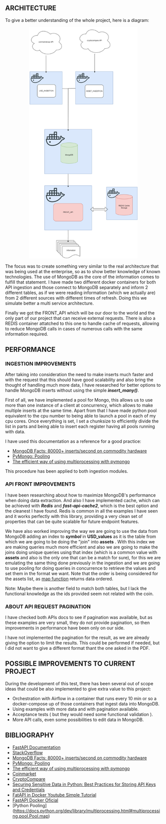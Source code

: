 ## ARCHITECTURE 
To give a better understanding of the whole project, here is a diagram:
<p align="center">
  <img src="Architecture.png" width="350" title="Diagram">
<p>
The focus was to create something very similar to the real architecture that was being used at the enterprise, so as to show better knowledge of known technologies. The use of MongoDB as the core of the information comes to fulfill that statement. I have made two different docker containers for both API ingestion and those connect to MongoDB separately and inform 2 different tables, as if we were reading information (which we actually are) from 2 different sources with different times of refresh. Doing this we simulate better a multi service architecture.

Finally we got the FRONT_API which will be our door to the world and the only part of our project that can receive external requests. There is also a REDIS container attatched to this one to handle cache of requests, allowing to reduce MongoDB calls in cases of numerous calls with the same information required.

## PERFORMANCE
### INGESTION IMPROVEMENTS
After taking into consideration the need to make inserts much faster and with the request that this should have good scalability and also bring the thought of handling much more data, I have researched for better options to handle MongoDB inserts without using the simple ***insert_many()***.

First of all, we have implemented a pool for Mongo, this allows us to use more than one instance of a client at concurrency, which allows to make multiple inserts at the same time. Apart from that I have made python pool equivalent to the cpu number to being able to launch a pool in each of my cpu cores. Once everything is set, I set a chunksize to efficiently divide the list in parts and being able to insert each register having all pools running with data.

I have used this documentation as a reference for a good practice:
- [MongoDB Facts: 80000+ inserts/second on commodity hardware](https://vladmihalcea.com/mongodb-facts-80000-insertssecond-on-commodity-hardware/) 
- [PyMongo: Pooling](https://pymongo.readthedocs.io/en/stable/faq.html#how-does-connection-pooling-work-in-pymongo)
- [The efficient way of using multiprocessing with pymongo](https://saksham-malhotra2196.medium.com/the-efficient-way-of-using-multiprocessing-with-pymongo-a7f1cf72b5b7)

This procedure has been applied to both ingestion modules.
### API FRONT IMPROVEMENTS

I have been researching about how to maximize MongoDB's performance when doing data extraction. And also I have implemented cache, which can be achieved with ***Redis*** and ***fast-api-cache2***, which is the best option and the cleanest I have found. Redis is common in all the examples I have seen and it works perfectly with this library, providing a very clean set of properties that can be quite scalable for future endpoint features.

We have also worked improving the way we are going to use the data from MongoDB adding an index to ***symbol*** in **USD_values** as it is the table from which we are going to be doing the "join" into **assets** . With this index we are making queries much more efficient and also we are going to make the joins doing unique queries using that index (which is a common value with **assets** and also is the only one that can be a match for sure), for this we are emulating the same thing done previously in the ingestion and we are going to use pooling for doing queries in concurrence to retrieve the values and set them in the format we want. Note that the order is being considered for the assets list, as [map function](https://docs.python.org/dev/library/multiprocessing.html#multiprocessing.pool.Pool.map) returns data ordered.


Note: Maybe there is another field to match both tables, but I lack the functional knowledge as the ids provided seem not related with the coin.

### ABOUT API REQUEST PAGINATION

I have checked both APIs docs to see if pagination was available, but as these examples are very small, they do not provide pagination, so then improvements in performance have been only on our side.  

I have not implemented the pagination for the result, as we are already giving the option to limit the results. This could be performed if needed, but I did not want to give a different format thant the one asked in the PDF.

## POSSIBLE IMPROVEMENTS TO CURRENT PROJECT

During the development of this test, there has been several out of scope ideas that could be also implemented to give extra value to this project:
-  Orchestration with Airflow in a container that runs every 10 min or so a docker-compose up of those containers that ingest data into MongoDB.
- Using examples with more data and with pagination available.
- Acceptance tests ( but they would need some functional validation ).
- More API calls, even some possibilities to edit data in MongoDB.

## BIBLIOGRAPHY

- [FastAPI Documentation](https://www.mongodb.com/developer/languages/python/python-quickstart-fastapi/)
- [StackOverflow](https://stackoverflow.com/)
- [MongoDB Facts: 80000+ inserts/second on commodity hardware](https://vladmihalcea.com/mongodb-facts-80000-insertssecond-on-commodity-hardware/) 
- [PyMongo: Pooling](https://pymongo.readthedocs.io/en/stable/faq.html#how-does-connection-pooling-work-in-pymongo)
- [The efficient way of using multiprocessing with pymongo](https://saksham-malhotra2196.medium.com/the-efficient-way-of-using-multiprocessing-with-pymongo-a7f1cf72b5b7)
- [Coinmarket](https://coinmarketcap.com/api/documentation/v1/#operation/getV1CryptocurrencyListingsLatest)
- [CryptoCompare](https://min-api.cryptocompare.com/documentation)
- [Securing Sensitive Data in Python: Best Practices for Storing API Keys and Credentials
](https://systemweakness.com/securing-sensitive-data-in-python-best-practices-for-storing-api-keys-and-credentials-2bee9ede57ee)
- [FatAPI in Docker Youtube Simple Tutorial](https://www.youtube.com/watch?v=EJ2djjnfXPc)
- [FastAPI Docker Oficial](https://fastapi.tiangolo.com/deployment/docker/)
- [Python Pooling] (https://docs.python.org/dev/library/multiprocessing.html#multiprocessing.pool.Pool.map)